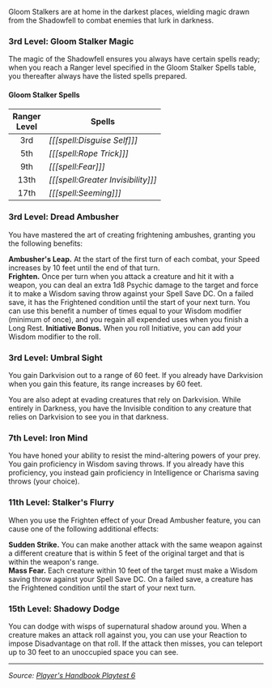 Gloom Stalkers are at home in the darkest places, wielding magic drawn from the Shadowfell to combat enemies that lurk in darkness.

### 3rd Level: Gloom Stalker Magic

The magic of the Shadowfell ensures you always have certain spells ready; when you reach a Ranger level specified in the Gloom Stalker Spells table, you thereafter always have the listed spells prepared.

#### Gloom Stalker Spells

| Ranger<br>Level | Spells                             |
|:---------------:|------------------------------------|
|       3rd       | _[[[spell:Disguise Self]]]_        |
|       5th       | _[[[spell:Rope Trick]]]_           |
|       9th       | _[[[spell:Fear]]]_                 |
|      13th       | _[[[spell:Greater Invisibility]]]_ |
|      17th       | _[[[spell:Seeming]]]_              |

### 3rd Level: Dread Ambusher

You have mastered the art of creating frightening ambushes, granting you the following benefits:

**Ambusher's Leap.** At the start of the first turn of each combat, your Speed increases by 10 feet until the end of that turn.  
**Frighten.** Once per turn when you attack a creature and hit it with a weapon, you can deal an extra 1d8 Psychic damage to the target and force it to make a Wisdom saving throw against your Spell Save DC. On a failed save, it has the Frightened condition until the start of your next turn. You can use this benefit a number of times equal to your Wisdom modifier (minimum of once), and you regain all expended uses when you finish a Long Rest.
**Initiative Bonus.** When you roll Initiative, you can add your Wisdom modifier to the roll.

### 3rd Level: Umbral Sight

You gain Darkvision out to a range of 60 feet. If you already have Darkvision when you gain this feature, its range increases by 60 feet.

You are also adept at evading creatures that rely on Darkvision. While entirely in Darkness, you have the Invisible condition to any creature that relies on Darkvision to see you in that darkness.

### 7th Level: Iron Mind

You have honed your ability to resist the mind-altering powers of your prey. You gain proficiency in Wisdom saving throws. If you already have this proficiency, you instead gain proficiency in Intelligence or Charisma saving throws (your choice).

### 11th Level: Stalker's Flurry

When you use the Frighten effect of your Dread Ambusher feature, you can cause one of the following additional effects:

**Sudden Strike.** You can make another attack with the same weapon against a different creature that is within 5 feet of the original target and that is within the weapon's range.  
**Mass Fear.** Each creature within 10 feet of the target must make a Wisdom saving throw against your Spell Save DC. On a failed save, a creature has the Frightened condition until the start of your next turn.

### 15th Level: Shadowy Dodge

You can dodge with wisps of supernatural shadow around you. When a creature makes an attack roll against you, you can use your Reaction to impose Disadvantage on that roll. If the attack then misses, you can teleport up to 30 feet to an unoccupied space you can see.

----

_Source: [Player's Handbook Playtest 6](https://www.dndbeyond.com/sources/ua/ph-playtest-6)_
